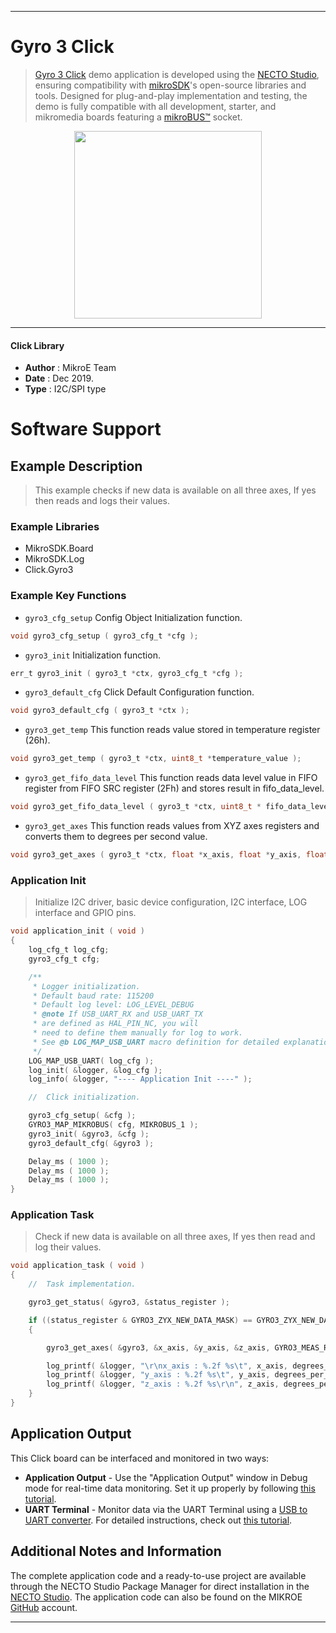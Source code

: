 
---
# Gyro 3 Click

> [Gyro 3 Click](https://www.mikroe.com/?pid_product=MIKROE-3449) demo application is developed using
the [NECTO Studio](https://www.mikroe.com/necto), ensuring compatibility with [mikroSDK](https://www.mikroe.com/mikrosdk)'s
open-source libraries and tools. Designed for plug-and-play implementation and testing, the demo is fully compatible with
all development, starter, and mikromedia boards featuring a [mikroBUS&trade;](https://www.mikroe.com/mikrobus) socket.

<p align="center">
  <img src="https://www.mikroe.com/?pid_product=MIKROE-3449&image=1" height=300px>
</p>

---

#### Click Library

- **Author**        : MikroE Team
- **Date**          : Dec 2019.
- **Type**          : I2C/SPI type

# Software Support

## Example Description

> This example checks if new data is available on all three axes, If yes then reads and logs their values.

### Example Libraries

- MikroSDK.Board
- MikroSDK.Log
- Click.Gyro3

### Example Key Functions

- `gyro3_cfg_setup` Config Object Initialization function. 
```c
void gyro3_cfg_setup ( gyro3_cfg_t *cfg );
``` 
 
- `gyro3_init` Initialization function. 
```c
err_t gyro3_init ( gyro3_t *ctx, gyro3_cfg_t *cfg );
```

- `gyro3_default_cfg` Click Default Configuration function. 
```c
void gyro3_default_cfg ( gyro3_t *ctx );
```

- `gyro3_get_temp` This function reads value stored in temperature register (26h). 
```c
void gyro3_get_temp ( gyro3_t *ctx, uint8_t *temperature_value );
```

- `gyro3_get_fifo_data_level` This function reads data level value in FIFO register from FIFO SRC register (2Fh) and stores result in fifo_data_level. 
```c
void gyro3_get_fifo_data_level ( gyro3_t *ctx, uint8_t * fifo_data_level );
```

- `gyro3_get_axes` This function reads values from XYZ axes registers and converts them to degrees per second value. 
```c
void gyro3_get_axes ( gyro3_t *ctx, float *x_axis, float *y_axis, float *z_axis, uint8_t measurement_range );
```




### Application Init

> Initialize I2C driver, basic device configuration, I2C interface, LOG interface and GPIO pins.

```c
void application_init ( void )
{
    log_cfg_t log_cfg;
    gyro3_cfg_t cfg;

    /** 
     * Logger initialization.
     * Default baud rate: 115200
     * Default log level: LOG_LEVEL_DEBUG
     * @note If USB_UART_RX and USB_UART_TX 
     * are defined as HAL_PIN_NC, you will 
     * need to define them manually for log to work. 
     * See @b LOG_MAP_USB_UART macro definition for detailed explanation.
     */
    LOG_MAP_USB_UART( log_cfg );
    log_init( &logger, &log_cfg );
    log_info( &logger, "---- Application Init ----" );

    //  Click initialization.

    gyro3_cfg_setup( &cfg );
    GYRO3_MAP_MIKROBUS( cfg, MIKROBUS_1 );
    gyro3_init( &gyro3, &cfg );
    gyro3_default_cfg( &gyro3 );

    Delay_ms ( 1000 );
    Delay_ms ( 1000 );
    Delay_ms ( 1000 );
}
```

### Application Task

> Check if new data is available on all three axes, If yes then read and log their values.

```c
void application_task ( void )
{
    //  Task implementation.

    gyro3_get_status( &gyro3, &status_register );

    if ((status_register & GYRO3_ZYX_NEW_DATA_MASK) == GYRO3_ZYX_NEW_DATA_MASK)
    {

        gyro3_get_axes( &gyro3, &x_axis, &y_axis, &z_axis, GYRO3_MEAS_RANGE_2000 );

        log_printf( &logger, "\r\nx_axis : %.2f %s\t", x_axis, degrees_per_second );
        log_printf( &logger, "y_axis : %.2f %s\t", y_axis, degrees_per_second );
        log_printf( &logger, "z_axis : %.2f %s\r\n", z_axis, degrees_per_second );      
    }
}
```

## Application Output

This Click board can be interfaced and monitored in two ways:
- **Application Output** - Use the "Application Output" window in Debug mode for real-time data monitoring.
Set it up properly by following [this tutorial](https://www.youtube.com/watch?v=ta5yyk1Woy4).
- **UART Terminal** - Monitor data via the UART Terminal using
a [USB to UART converter](https://www.mikroe.com/click/interface/usb?interface*=uart,uart). For detailed instructions,
check out [this tutorial](https://help.mikroe.com/necto/v2/Getting%20Started/Tools/UARTTerminalTool).

## Additional Notes and Information

The complete application code and a ready-to-use project are available through the NECTO Studio Package Manager for 
direct installation in the [NECTO Studio](https://www.mikroe.com/necto). The application code can also be found on
the MIKROE [GitHub](https://github.com/MikroElektronika/mikrosdk_click_v2) account.

---
